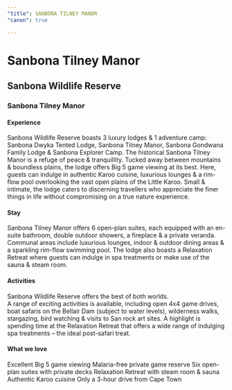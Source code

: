 ```yaml
---
"title": SANBONA TILNEY MANOR
"canon": true

---
```


# Sanbona Tilney Manor
## Sanbona Wildlife Reserve
### Sanbona Tilney Manor

#### Experience
Sanbona Wildlife Reserve boasts 3 luxury lodges &amp; 1 adventure camp:  Sanbona Dwyka Tented Lodge, Sanbona Tilney Manor, Sanbona Gondwana Family Lodge &amp; Sanbona Explorer Camp.
The historical Sanbona Tilney Manor is a refuge of peace &amp; tranquillity.  Tucked away between mountains &amp; boundless plains, the lodge offers Big 5 game viewing at its best.
Here, guests can indulge in authentic Karoo cuisine, luxurious lounges &amp; a rim-flow pool overlooking the vast open plains of the Little Karoo.
Small &amp; intimate, the lodge caters to discerning travellers who appreciate the finer things in life without compromising on a true nature experience.

#### Stay
Sanbona Tilney Manor offers 6 open-plan suites, each equipped with an en-suite bathroom, double outdoor showers, a fireplace &amp; a private veranda.
Communal areas include luxurious lounges, indoor &amp; outdoor dining areas &amp; a sparkling rim-flow swimming pool.  The lodge also boasts a Relaxation Retreat where guests can indulge in spa treatments or make use of the sauna &amp; steam room.

#### Activities
Sanbona Wildlife Reserve offers the best of both worlds.  
A range of exciting activities is available, including open 4x4 game drives, boat safaris on the Bellair Dam (subject to water levels), wilderness walks, stargazing, bird watching &amp; visits to San rock art sites.
A highlight is spending time at the Relaxation Retreat that offers a wide range of indulging spa treatments – the ideal post-safari treat.


#### What we love
Excellent Big 5 game viewing
Malaria-free private game reserve
Six open-plan suites with private decks
Relaxation Retreat with steam room &amp; sauna
Authentic Karoo cuisine
Only a 3-hour drive from Cape Town